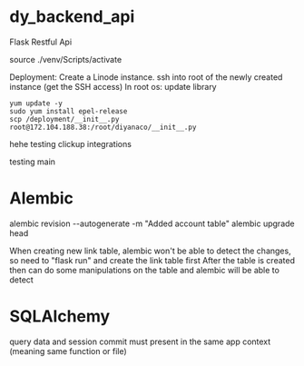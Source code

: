 # dy_backend_api
Flask
Restful Api

source ./venv/Scripts/activate


Deployment:
Create a Linode instance.
ssh into root of the newly created instance (get the SSH access)
In root os: update library 
```
yum update -y
sudo yum install epel-release
scp /deployment/__init__.py root@172.104.188.38:/root/diyanaco/__init__.py
```

hehe testing clickup integrations

testing main

# Alembic
alembic revision --autogenerate -m "Added account table"
alembic upgrade head

When creating new link table, alembic won't be able to detect the changes, so need to "flask run" and create the link table first
After the table is created then can do some manipulations on the table and alembic will be able to detect

# SQLAlchemy
query data and session commit must present in the same app context (meaning same function or file)